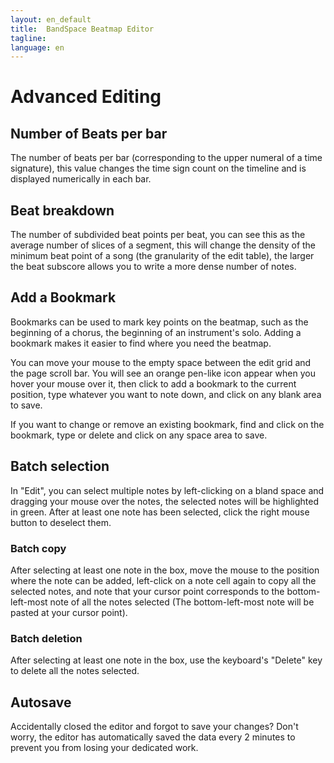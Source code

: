 ```yaml
---
layout: en_default
title:  BandSpace Beatmap Editor
tagline: 
language: en
---
```


# Advanced Editing

## **Number of Beats per bar**
The number of beats per bar (corresponding to the upper numeral of a time signature), this value changes the time sign count on the timeline and is displayed numerically in each bar.  

## **Beat breakdown**
The number of subdivided beat points per beat, you can see this as the average number of slices of a segment, this will change the density of the minimum beat point of a song (the granularity of the edit table), the larger the beat subscore allows you to write a more dense number of notes.  

## **Add a Bookmark**
Bookmarks can be used to mark key points on the beatmap, such as the beginning of a chorus, the beginning of an instrument's solo. Adding a bookmark makes it easier to find where you need the beatmap.  

You can move your mouse to the empty space between the edit grid and the page scroll bar. You will see an orange pen-like icon appear when you hover your mouse over it, then click to add a bookmark to the current position, type whatever you want to note down, and click on any blank area to save.  

If you want to change or remove an existing bookmark, find and click on the bookmark, type or delete and click on any space area to save.  

## **Batch selection**
In "Edit", you can select multiple notes by left-clicking on a bland space and dragging your mouse  over the notes, the selected notes will be highlighted in green. After at least one note has been selected, click the right mouse button to deselect them.  

### Batch copy
After selecting at least one note in the box, move the mouse to the position where the note can be added, left-click on a note cell again to copy all the selected notes, and note that your cursor point corresponds to the bottom-left-most note of all the notes selected (The bottom-left-most note will be pasted at your cursor point).  

### Batch deletion
After selecting at least one note in the box, use the keyboard's "Delete" key to delete all the notes selected.  

## **Autosave**
Accidentally closed the editor and forgot to save your changes? Don't worry, the editor has automatically saved the data every 2 minutes to prevent you from losing your dedicated work.